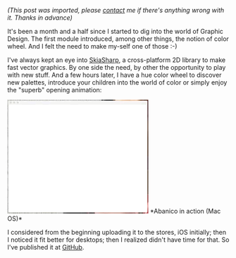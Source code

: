 *(This post was imported, please [contact](/?i=contact) me if there's anything wrong with it. Thanks in advance)*

It's been a month and a half since I started to dig into the world of Graphic Design. The first module introduced, among other things, the notion of color wheel. And I felt the need to make my-self one of those :-)

I've always kept an eye into <a href="https://github.com/mono/SkiaSharp/">SkiaSharp</a>, a cross-platform 2D library to make fast vector graphics. By one side the need, by other the opportunity to play with new stuff. And a few hours later, I have a hue color wheel to discover new palettes, introduce your children into the world of color or simply enjoy the "superb" opening animation:

<img class=" size-full wp-image-868 aligncenter" src="items/images/jun-21-2017-22-47-38.gif" alt="jun-21-2017 22-47-38" width="320" height="258" />
*Abanico in action (Mac OS)*

I considered from the beginning uploading it to the stores, iOS initially; then I noticed it fit better for desktops; then I realized didn't have time for that. So I've published it at <a href="https://github.com/MarcosCobena/Abanico">GitHub</a>.